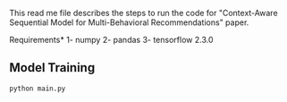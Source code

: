 This read me file describes the steps to run the code for "Context-Aware Sequential Model for Multi-Behavioral Recommendations" paper.

Requirements*
1- numpy
2- pandas
3- tensorflow 2.3.0 


## Model Training

```
python main.py
```
